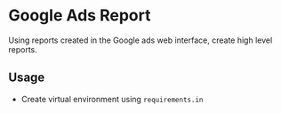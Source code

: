 # Google Ads Report

Using reports created in the Google ads web interface,
create high level reports.

## Usage

- Create virtual environment using `requirements.in`
